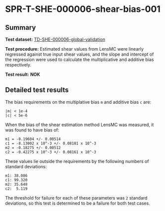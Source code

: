 # SPR-T-SHE-000006-shear-bias-001

## Summary

**Test dataset:** [TD-SHE-000006-global-validation](TD-SHE-000006-global-validation.html)

**Test procedure:** Estimated shear values from LensMC were linearly regressed against true input shear values, and the slope and intercept of the regression were used to calculate the multiplicative and additive bias respectively.

**Test result:** **NOK**

## Detailed test results

The bias requirements on the multiplative bias `m` and additive bias `c` are:
```
|m| < 1e-4
|c| < 5e-6
```

When the bias of the shear estimation method LensMC was measured, it was found to have bias of:
```
m1 = -0.19604 +/- 0.00514
c1 = -8.13002 x 10^-3 +/- 0.08181 x 10^-3
m2 = -0.18275 +/- 0.00512
c2 = -0.42275 x 10^-3 +/- 0.08161 x 10^-3
```

These values lie outside the requirements by the following numbers of standard deviations:
```
m1: 38.086
c1: 99.320
m2: 35.648
c2:  5.119
```

The threshold for failure for each of these parameters was `2` standard deviations, so this test is determined to be a failure for both test cases.
